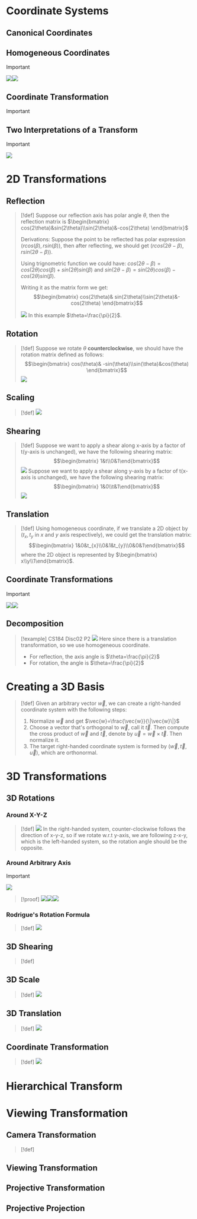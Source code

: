 # Coordinate Systems
## Canonical Coordinates



## Homogeneous Coordinates
> [!important]
> ![](4_Transforms.assets/image-20240429223205882.png)![](4_Transforms.assets/image-20240429223620859.png)


## Coordinate Transformation
> [!important]




## Two Interpretations of a Transform
> [!important]
> ![](4_Transforms.assets/image-20240429223600410.png)




# 2D Transformations
## Reflection
> [!def]
> Suppose our reflection axis has polar angle $\theta$, then the reflection matrix is $\begin{bmatrix} cos(2\theta)&sin(2\theta)\\sin(2\theta)&-cos(2\theta) \end{bmatrix}$
> 
> Derivations:
> Suppose the point to be reflected has polar expression $(rcos(\beta),rsin(\beta))$, then after reflecting, we should get $(rcos(2\theta-\beta),rsin(2\theta-\beta))$.
> 
> Using trignometric function we could have: $cos(2\theta-\beta)=cos(2\theta)cos(\beta)+sin(2\theta)sin(\beta)$ and $sin(2\theta-\beta)=sin(2\theta)cos(\beta)-cos(2\theta)sin(\beta)$.
> 
> Writing it as the matrix form we get: $$\begin{bmatrix} cos(2\theta)& sin(2\theta)\\sin(2\theta)&-cos(2\theta) \end{bmatrix}$$
> 
> ![](4_Transforms.assets/image-20240429222627579.png) 
> In this example $\theta=\frac{\pi}{2}$.




## Rotation
> [!def]
> Suppose we rotate $\theta$ **counterclockwise**, we should have the rotation matrix defined as follows:
> $$\begin{bmatrix} cos(\theta)& -sin(\theta)\\sin(\theta)&cos(\theta) \end{bmatrix}$$
> ![](4_Transforms.assets/image-20240429222619282.png)




## Scaling
> [!def]
> ![](4_Transforms.assets/image-20240429222556035.png)



## Shearing
> [!def]
> Suppose we want to apply a shear along x-axis by a factor of t(y-axis is unchanged), we have the following shearing matrix:
> $$\begin{bmatrix} 1&t\\0&1\end{bmatrix}$$
> ![](4_Transforms.assets/image-20240429222513398.png)
> Suppose we want to apply a shear along y-axis by a factor of t(x-axis is unchanged), we have the following shearing matrix:
> $$\begin{bmatrix} 1&0\\t&1\end{bmatrix}$$
> ![](4_Transforms.assets/image-20240429222535257.png)





## Translation
> [!def]
> Using homogeneous coordinate, if we translate a 2D object by ($t_{x},t_{y}$ in $x$ and $y$ axis respectively), we could get the translation matrix:
> $$\begin{bmatrix} 1&0&t_{x}\\0&1&t_{y}\\0&0&1\end{bmatrix}$$ where the 2D object is represented by $\begin{bmatrix} x\\y\\1\end{bmatrix}$.


## Coordinate Transformations
> [!important]
> ![](4_Transforms.assets/image-20240429223250114.png)![](4_Transforms.assets/image-20240429223402927.png)


## Decomposition
> [!example] CS184 Disc02 P2
> ![](4_Transforms.assets/image-20240429223043940.png)
> Here since there is a translation transformation, so we use homogeneous coordinate.
> - For reflection, the axis angle is $\theta=\frac{\pi}{2}$
> - For rotation, the angle is $\theta=\frac{\pi}{2}$



# Creating a 3D Basis
> [!def]
> Given an arbitrary vector $\vec{w}$, we can create a right-handed coordinate system with the following steps:
> 1. Normalize $\vec{w}$ and get $\vec{w}=\frac{\vec{w}}{\|\vec{w}\|}$
> 2. Choose a vector that's orthogonal to $\vec{w}$, call it $\vec{t}$. Then compute the cross product of $\vec{w}$ and $\vec{t}$, denote by $\vec{u}=\vec{w}\times \vec{t}$. Then normalize it.
> 3. The target right-handed coordinate system is formed by ($\vec{w},\vec{t},\vec{u}$), which are orthonormal.






# 3D Transformations
## 3D Rotations
### Around X-Y-Z
> [!def]
> ![](4_Transforms.assets/image-20240429223813450.png)
> In the right-handed system, counter-clockwise follows the direction of x-y-z, so if we rotate w.r.t y-axis, we are following z-x-y, which is the left-handed system, so the rotation angle should be the opposite.  


### Around Arbitrary Axis
> [!important]
> ![](4_Transforms.assets/image-20240429230058602.png)

> [!proof]
> ![](4_Transforms.assets/image-20240429230006775.png)![](4_Transforms.assets/image-20240429230014369.png)![](4_Transforms.assets/image-20240429230030251.png)




### Rodrigue's Rotation Formula
> [!def]
> ![](4_Transforms.assets/image-20240429230322440.png)

    


## 3D Shearing
> [!def]





## 3D Scale
> [!def]
> ![](4_Transforms.assets/image-20240429223752542.png)




## 3D Translation
> [!def]
> ![](4_Transforms.assets/image-20240429223709620.png)



## Coordinate Transformation
> [!def]
> ![](4_Transforms.assets/image-20240429223741745.png)



# Hierarchical Transform





# Viewing Transformation
## Camera Transformation
> [!def]
> 





## Viewing Transformation





## Projective Transformation



## Projective Projection
